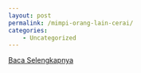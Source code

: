 ```yaml
---
layout: post
permalink: /mimpi-orang-lain-cerai/
categories:
    - Uncategorized
---
```


[Baca Selengkapnya](/09)